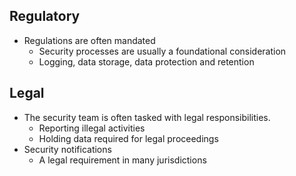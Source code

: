 ## Regulatory

- Regulations are often mandated
	- Security processes are usually a foundational consideration
	- Logging, data storage, data protection and retention

## Legal

- The security team is often tasked with legal responsibilities.
	- Reporting illegal activities
	- Holding data required for legal proceedings
- Security notifications
	- A legal requirement in many jurisdictions

